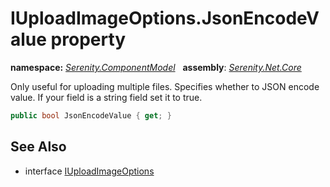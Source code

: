 # IUploadImageOptions.JsonEncodeValue property
**namespace:** *[Serenity.ComponentModel](../../README.md#serenity.componentmodel-namespace)*   **assembly**: *[Serenity.Net.Core](../../README.md)*

Only useful for uploading multiple files. Specifies whether to JSON encode value. If your field is a string field set it to true.

```csharp
public bool JsonEncodeValue { get; }
```

## See Also

* interface [IUploadImageOptions](../IUploadImageOptions.md)
